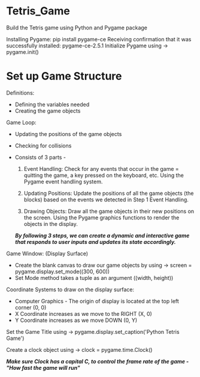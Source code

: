 # Tetris_Game

Build the Tetris game using Python and Pygame package 

Installing Pygame: pip install pygame-ce 
Receiving confirmation that it was successfully installed: pygame-ce-2.5.1 
Initialize Pygame using -> pygame.init()

# Set up Game Structure
Definitions:
- Defining the variables needed
- Creating the game objects 

Game Loop:
- Updating the positions of the game objects
- Checking for collisions 
- Consists of 3 parts - 
    1. Event Handling: Check for any events that occur in the game = quitting the game, a key pressed on the keyboard, etc. Using the Pygame event handling system. 

    2. Updating Positions: Update the positions of all the game objects (the blocks) based on the events we detected in Step 1 Event Handling. 

    3. Drawing Objects: Draw all the game objects in their new positions on the screen. Using the Pygame graphics functions to render the objects in the display. 

    ***By following 3 steps, we can create a dynamic and interactive game that responds to user inputs and updates its state accordingly.***  

Game Window: (Display Surface)
- Create the blank canvas to draw our game objects by using -> screen = pygame.display.set_mode((300, 600))
- Set Mode method takes a tuple as an argument ((width, height))

Coordinate Systems to draw on the display surface:
- Computer Graphics - The origin of display is located at the top left corner (0, 0)
- X Coordinate increases as we move to the RIGHT (X, 0)
- Y Coordinate increases as we move DOWN (0, Y)

Set the Game Title using -> pygame.display.set_caption('Python Tetris Game')

Create a clock object using -> clock = pygame.time.Clock() 

***Make sure Clock has a capital C, to control the frame rate of the game - "How fast the game will run"***


